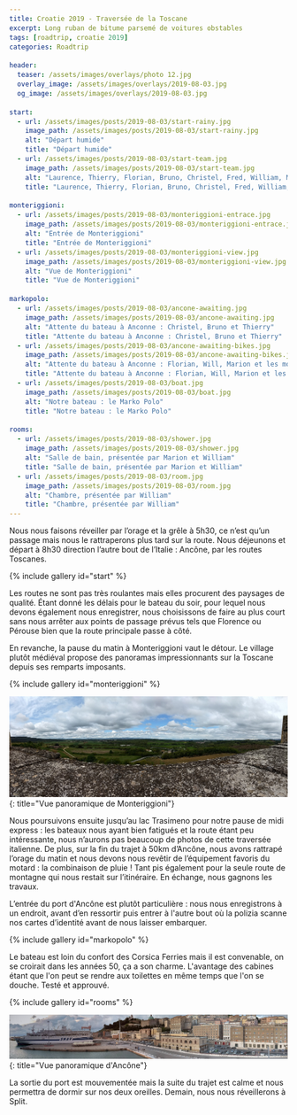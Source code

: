 ```yaml
---
title: Croatie 2019 - Traversée de la Toscane
excerpt: Long ruban de bitume parsemé de voitures obstables
tags: [roadtrip, croatie 2019]
categories: Roadtrip

header:
  teaser: /assets/images/overlays/photo 12.jpg
  overlay_image: /assets/images/overlays/2019-08-03.jpg
  og_image: /assets/images/overlays/2019-08-03.jpg

start:
  - url: /assets/images/posts/2019-08-03/start-rainy.jpg
    image_path: /assets/images/posts/2019-08-03/start-rainy.jpg
    alt: "Départ humide"
    title: "Départ humide"
  - url: /assets/images/posts/2019-08-03/start-team.jpg
    image_path: /assets/images/posts/2019-08-03/start-team.jpg
    alt: "Laurence, Thierry, Florian, Bruno, Christel, Fred, William, Marion"
    title: "Laurence, Thierry, Florian, Bruno, Christel, Fred, William, Marion"

monteriggioni:
  - url: /assets/images/posts/2019-08-03/monteriggioni-entrace.jpg
    image_path: /assets/images/posts/2019-08-03/monteriggioni-entrace.jpg
    alt: "Entrée de Monteriggioni"
    title: "Entrée de Monteriggioni"
  - url: /assets/images/posts/2019-08-03/monteriggioni-view.jpg
    image_path: /assets/images/posts/2019-08-03/monteriggioni-view.jpg
    alt: "Vue de Monteriggioni"
    title: "Vue de Monteriggioni"

markopolo:
  - url: /assets/images/posts/2019-08-03/ancone-awaiting.jpg
    image_path: /assets/images/posts/2019-08-03/ancone-awaiting.jpg
    alt: "Attente du bateau à Anconne : Christel, Bruno et Thierry"
    title: "Attente du bateau à Anconne : Christel, Bruno et Thierry"
  - url: /assets/images/posts/2019-08-03/ancone-awaiting-bikes.jpg
    image_path: /assets/images/posts/2019-08-03/ancone-awaiting-bikes.jpg
    alt: "Attente du bateau à Anconne : Florian, Will, Marion et les motos"
    title: "Attente du bateau à Anconne : Florian, Will, Marion et les motos"
  - url: /assets/images/posts/2019-08-03/boat.jpg
    image_path: /assets/images/posts/2019-08-03/boat.jpg
    alt: "Notre bateau : le Marko Polo"
    title: "Notre bateau : le Marko Polo"

rooms:
  - url: /assets/images/posts/2019-08-03/shower.jpg
    image_path: /assets/images/posts/2019-08-03/shower.jpg
    alt: "Salle de bain, présentée par Marion et William"
    title: "Salle de bain, présentée par Marion et William"
  - url: /assets/images/posts/2019-08-03/room.jpg
    image_path: /assets/images/posts/2019-08-03/room.jpg
    alt: "Chambre, présentée par William"
    title: "Chambre, présentée par William"
---
```


Nous nous faisons réveiller par l’orage et la grêle à 5h30, ce n’est qu’un passage mais nous le rattraperons plus tard
sur la route. Nous déjeunons et départ à 8h30 direction l’autre bout de l’Italie : Ancône, par les routes Toscanes.

{% include gallery id="start" %}

Les routes ne sont pas très roulantes mais elles procurent des paysages de qualité. Étant donné les délais pour le
bateau du soir, pour lequel nous devons également nous enregistrer, nous choisissons de faire au plus court sans nous
arrêter aux points de passage prévus tels que Florence ou Pérouse bien que la route principale passe à côté.

En revanche, la pause du matin à Monteriggioni vaut le détour. Le village plutôt médiéval propose des panoramas
impressionnants sur la Toscane depuis ses remparts imposants.

{% include gallery id="monteriggioni" %}

[![Vue panoramique de Monteriggioni](/assets/images/posts/2019-08-03/monteriggioni-panoramic.jpg)](/assets/images/posts/2019-08-03/monteriggioni-panoramic.jpg){: title="Vue panoramique de Monteriggioni"}

Nous poursuivons ensuite jusqu’au lac Trasimeno pour notre pause de midi express : les bateaux nous ayant bien fatigués
et la route étant peu intéressante, nous n’aurons pas beaucoup de photos de cette traversée italienne.
De plus, sur la fin du trajet à 50km d’Ancône, nous avons rattrapé l’orage du matin et nous devons nous revêtir de
l’équipement favoris du motard : la combinaison de pluie ! Tant pis également pour la seule route de montagne qui nous
restait sur l’itinéraire. En échange, nous gagnons les travaux.

L’entrée du port d'Ancône est plutôt particulière : nous nous enregistrons à un endroit, avant d’en ressortir puis
entrer à l'autre bout où la polizia scanne nos cartes d’identité avant de nous laisser embarquer.

{% include gallery id="markopolo" %}

Le bateau est loin du confort des Corsica Ferries mais il est convenable, on se croirait dans les années 50, ça a son
charme. L'avantage des cabines étant que l'on peut se rendre aux toilettes en même temps que l'on se douche. Testé et
approuvé.

{% include gallery id="rooms" %}

[![Vue panoramique du port d'Ancône](/assets/images/posts/2019-08-03/ancone-panoramic.jpg)](/assets/images/posts/2019-08-03/ancone-panoramic.jpg){: title="Vue panoramique d'Ancône"}

La sortie du port est mouvementée mais la suite du trajet est calme et nous permettra de dormir sur nos deux oreilles.
Demain, nous nous réveillerons à Split.
